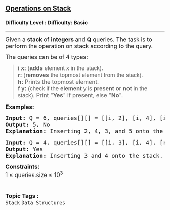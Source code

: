 <h2><a href="https://www.geeksforgeeks.org/problems/operations-on-stack/1?page=1&category=Stack&difficulty=Basic&sortBy=submissions">Operations on Stack</a></h2><h3>Difficulty Level : Difficulty: Basic</h3><hr><div class="problems_problem_content__Xm_eO"><p><span style="font-size: 18px;">Given a <strong>stack </strong>of <strong>integers </strong>and <strong>Q</strong> queries. The task is to perform the operation on stack according to the query.</span></p>
<p><span style="font-size: 18px;">The queries can be of 4 types:</span></p>
<blockquote>
<p><span style="font-size: 18px;"><span style="background-color: transparent; font-family: arial;"><strong>i x:</strong> (<strong>adds </strong>element x in the stack)</span>.<br></span><span style="font-size: 18px;"><span style="background-color: transparent; font-family: arial;"><strong>r:</strong> (<strong>removes </strong>the topmost element from the stack).<br></span></span><span style="font-size: 18px;"><span style="background-color: transparent; font-family: arial;"><strong>h:</strong> </span>Prints the topmost element.<br></span><span style="font-size: 18px;"><span style="background-color: transparent; font-family: arial;"><strong>f y:</strong> (check if the <strong>element </strong>y is <strong>present or not </strong>in the stack).</span> Print "<strong>Yes</strong>" if present, else "<strong>No</strong>".</span>&nbsp;</p>
</blockquote>
<p><span style="font-size: 18px;"><strong>Examples:</strong></span></p>
<pre><span style="font-size: 18px;"><strong>Input: </strong>Q = 6, queries[][] = [[i, 2], [i, 4], [i, 3],[i, 5], [h], [f, 8]]
<strong>Output: </strong>5, No<strong>
Explanation: </strong>Inserting 2, 4, 3, and 5 onto the stack. Returning top element which is 5. Finding 8 will give No, as 8 is not in the stack.</span></pre>
<pre><span style="font-size: 18px;"><strong>Input:</strong> Q = 4, queries[][] = [[i, 3], [i, 4], [r], [f, 3]]
<strong>Output: </strong>Yes
<strong>Explanation: </strong>Inserting 3 and 4 onto the stack. Removing 4 from the stack. Finding 3 will give Yes as output because 3 is available in the stack.</span></pre>
<p dir="ltr"><span style="font-size: 18px;"><strong>Constraints:</strong><br>1 ≤ queries.size ≤ 10<sup>3</sup></span></p></div><br><p><span style=font-size:18px><strong>Topic Tags : </strong><br><code>Stack</code>&nbsp;<code>Data Structures</code>&nbsp;